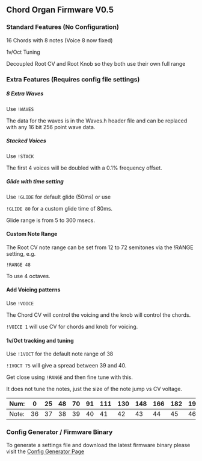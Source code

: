 ## Chord Organ Firmware V0.5

### Standard Features (No Configuration)

16 Chords with 8 notes (Voice 8 now fixed)

1v/Oct Tuning

Decoupled Root CV and Root Knob so they both use their own full range

### Extra Features (Requires config file settings)

##### 8 Extra Waves

Use `!WAVES`

The data for the waves is in the Waves.h header file and can be replaced with any 16 bit 256 point wave data.

##### Stacked Voices

Use `!STACK`

The first 4 voices will be doubled with a 0.1% frequency offset.

##### Glide with time setting

Use `!GLIDE` for default glide (50ms) or use 

`!GLIDE 80` for a custom glide time of 80ms.

Glide range is from 5 to 300 msecs.

#### Custom Note Range

The Root CV note range can be set from 12 to 72 semitones via the !RANGE setting, e.g.

`!RANGE 48`

To use 4 octaves.

#### Add Voicing patterns

Use `!VOICE`

The Chord CV will control the voicing and the knob will control the chords.

`!VOICE 1` will use CV for chords and knob for voicing.

#### 1v/Oct tracking and tuning

Use `!1VOCT` for the default note range of 38

`!1VOCT 75` will give a spread between 39 and 40. 

Get close using `!RANGE` and then fine tune with this.

It does not tune the notes, just the size of the note jump vs CV voltage.

| Num:  | 0  | 25 | 48 | 70 | 91 | 111| 130| 148| 166| 182| 198|
|-------|----|----|----|----|----|----|----|----|----|----|----|
| Note: | 36 | 37 | 38 | 39 | 40 | 41 | 42 | 43 | 44 | 45 | 46 |

### Config Generator / Firmware Binary
To generate a settings file and download the latest 
firmware binary please visit the [Config Generator Page](http://polyfather.com/chord_organ)

